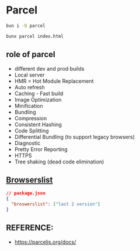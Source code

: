 # Parcel

```bash
bun i -D parcel
```

```bash
bunx parcel index.html
```

## role of parcel

- different dev and prod builds
- Local server
- HMR = Hot Module Replacement
- Auto refresh
- Caching - Fast build
- Image Optimization
- Minification
- Bundling
- Compression
- Consistent Hashing
- Code Splitting
- Differential Bundling (to support legacy browsers)
- Diagnostic
- Pretty Error Reporting
- HTTPS
- Tree shaking (dead code elimination)

## [Browserslist](https://browserslist.dev/?q=bGFzdCAyIHZlcnNpb25z)

```json
// package.json
{
  "broswerslist": ["last 2 version"]
}
```

## REFERENCE:

- https://parceljs.org/docs/
